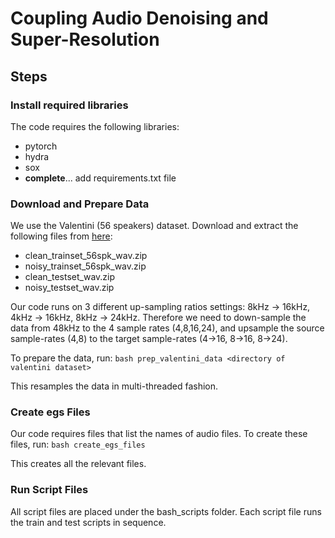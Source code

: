 # Coupling Audio Denoising and Super-Resolution

## Steps

### Install required libraries

The code requires the following libraries:
- pytorch
- hydra
- sox
- **complete**... add requirements.txt file

### Download and Prepare Data

We use the Valentini (56 speakers) dataset. Download and extract the following files
from [here](https://datashare.ed.ac.uk/handle/10283/2791):
- clean_trainset_56spk_wav.zip
- noisy_trainset_56spk_wav.zip
- clean_testset_wav.zip
- noisy_testset_wav.zip

Our code runs on 3 different up-sampling ratios settings: 8kHz -> 16kHz, 4kHz -> 16kHz, 8kHz -> 24kHz.
Therefore we need to down-sample the data from 48kHz to the 4 sample rates (4,8,16,24), and upsample the source 
sample-rates (4,8) to the target sample-rates (4->16, 8->16, 8->24).

To prepare the data, run: `bash prep_valentini_data <directory of valentini dataset>`

This resamples the data in multi-threaded fashion.

### Create egs Files

Our code requires files that list the names of audio files.
To create these files, run: `bash create_egs_files`

This creates all the relevant files.

### Run Script Files

All script files are placed under the bash_scripts folder.
Each script file runs the train and test scripts in sequence.